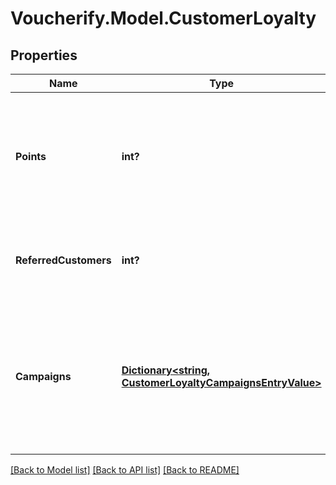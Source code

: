 # Voucherify.Model.CustomerLoyalty

## Properties

Name | Type | Description | Notes
------------ | ------------- | ------------- | -------------
**Points** | **int?** | Customer&#39;s loyalty points minus expired for all loyalty cards which the customer has. | [optional] 
**ReferredCustomers** | **int?** | Total number of customers referred by the customer. | [optional] 
**Campaigns** | [**Dictionary&lt;string, CustomerLoyaltyCampaignsEntryValue&gt;**](CustomerLoyaltyCampaignsEntryValue.md) | Contains campaigns with details about point balances and how many customers were referred by the customer. | [optional] 

[[Back to Model list]](../README.md#documentation-for-models) [[Back to API list]](../README.md#documentation-for-api-endpoints) [[Back to README]](../README.md)

